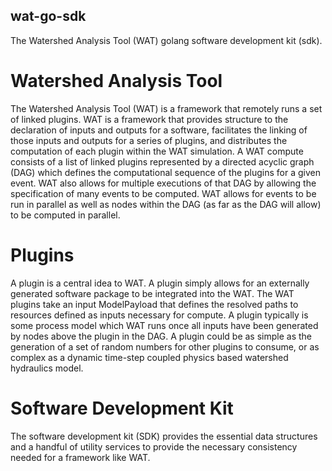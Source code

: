 ## wat-go-sdk
The Watershed Analysis Tool (WAT) golang software development kit (sdk).

# Watershed Analysis Tool
The Watershed Analysis Tool (WAT) is a framework that remotely runs a set of linked plugins. WAT is a framework that provides structure to the declaration of inputs and outputs for a software, facilitates the linking of those inputs and outputs for a series of plugins, and distributes the computation of each plugin within the WAT simulation.
A WAT compute consists of a list of linked plugins represented by a directed acyclic graph (DAG) which defines the computational sequence of the plugins for a given event. WAT also allows for multiple executions of that DAG by allowing the specification of many events to be computed. WAT allows for events to be run in parallel as well as nodes within the DAG (as far as the DAG will allow) to be computed in parallel. 

# Plugins
A plugin is a central idea to WAT. A plugin simply allows for an externally generated software package to be integrated into the WAT. The WAT plugins take an input ModelPayload that defines the resolved paths to resources defined as inputs necessary for compute. A plugin typically is some process model which WAT runs once all inputs have been generated by nodes above the plugin in the DAG. A plugin could be as simple as the generation of a set of random numbers for other plugins to consume, or as complex as a dynamic time-step coupled physics based watershed hydraulics model. 

# Software Development Kit
The software development kit (SDK) provides the essential data structures and a handful of utility services to provide the necessary consistency needed for a framework like WAT. 
